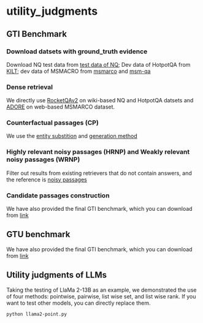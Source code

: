 # utility_judgments

## GTI Benchmark 
### Download datsets with ground_truth evidence
Download NQ test data from [test data of NQ](https://ai.google.com/research/NaturalQuestions/download); Dev data of HotpotQA from [KILT](https://github.com/facebookresearch/KILT); dev data of MSMACRO from [msmarco](https://microsoft.github.io/msmarco/) and [msm-qa](https://github.com/microsoft/MSMARCO-Question-Answering)

### Dense retrieval
We directly use [RocketQAv2](https://github.com/PaddlePaddle/RocketQA) on wiki-based NQ and HotpotQA datsets and [ADORE](https://github.com/jingtaozhan/DRhard) on web-based MSMARCO dataset.

### Counterfactual passages (CP)
We use the [entity substition](https://github.com/apple/ml-knowledge-conflicts) and [generation method](https://github.com/OSU-NLP-Group/LLM-Knowledge-Conflict)

### Highly relevant noisy passages (HRNP) and Weakly relevant noisy passages (WRNP)
Filter out results from existing retrievers that do not contain answers, and the reference is [noisy passages](https://github.com/RUCAIBox/LLM-Knowledge-Boundary)

### Candidate passages construction

We have also provided the final GTI benchmark, which you can download from [link](https://drive.google.com/drive/folders/1zmj2QiAxqsNfDf7iihYYKsdhL-WbvAYb?usp=drive_link)

## GTU benchmark

We have also provided the final GTI benchmark, which you can download from [link](https://drive.google.com/drive/folders/1zmj2QiAxqsNfDf7iihYYKsdhL-WbvAYb?usp=drive_link)



## Utility judgments of LLMs
Taking the testing of LlaMa 2-13B as an example, we demonstrated the use of four methods: pointwise, pairwise, list wise set, and list wise rank. If you want to test other models, you can directly replace them.

```
python llama2-point.py

```











